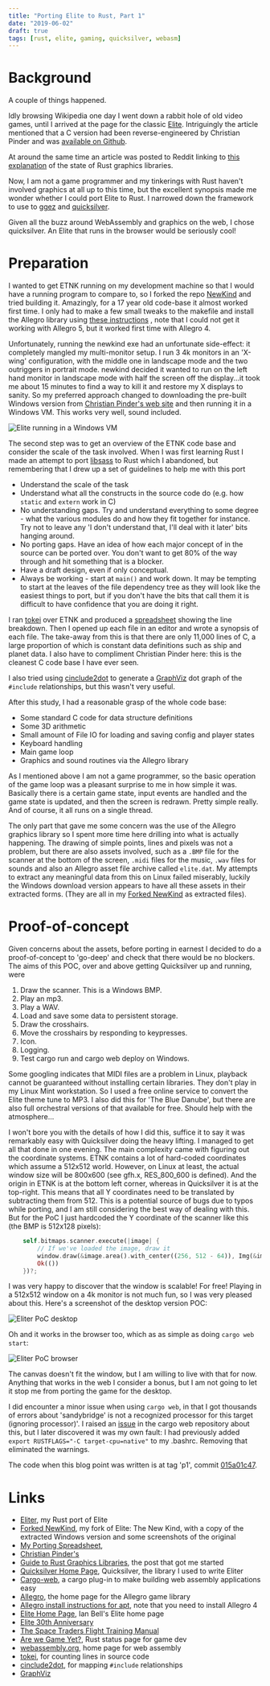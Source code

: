 ```yaml
---
title: "Porting Elite to Rust, Part 1"
date: "2019-06-02"
draft: true
tags: [rust, elite, gaming, quicksilver, webasm]
---
```


# Background

A couple of things happened.

Idly browsing Wikipedia one day I went down a rabbit hole of old video games, until I
arrived at the page for the classic
[Elite](https://en.wikipedia.org/wiki/Elite_(video_game)).
Intriguingly the article mentioned that a C version had been reverse-engineered by
Christian Pinder and was [available on Github](https://github.com/fesh0r/newkind).

At around the same time an article was posted to Reddit linking to
[this explanation](https://wiki.alopex.li/AGuideToRustGraphicsLibraries2019)
of the state of Rust graphics libraries.

Now, I am not a game programmer and my tinkerings with Rust haven't involved graphics
at all up to this time, but the excellent synopsis made me wonder whether I could
port Elite to Rust. I narrowed down the framework to use to
[ggez](https://github.com/ggez/ggez)
and
[quicksilver](https://www.ryanisaacg.com/quicksilver/).

Given all the buzz around WebAssembly and graphics on the web, I chose quicksilver.
An Elite that runs in the browser would be seriously cool!

# Preparation

I wanted to get ETNK running on my development machine so that I would have a running
program to compare to, so I forked the repo
[NewKind](https://github.com/PhilipDaniels/newkind)
and tried building it. Amazingly, for a 17 year old code-base it almost worked first time.
I only had to make a few small tweaks to the makefile and install the Allegro library
using
[these instructions](https://wiki.allegro.cc/index.php?title=Install_Allegro_from_Ubuntu_PPAs)
, note that I could not get it working with Allegro 5, but it worked first time with Allegro 4.

Unfortunately, running the newkind exe had an unfortunate side-effect: it completely mangled
my multi-monitor setup. I run 3 4k monitors in an 'X-wing' configuration, with the middle one
in landscape mode and the two outriggers in portrait mode. newkind decided it wanted to run
on the left hand monitor in landscape mode with half the screen off the display...it took me
about 15 minutes to find a way to kill it and restore my X displays to sanity. So my preferred
approach changed to downloading the pre-built Windows version from
[Christian Pinder's web site](https://www.christianpinder.com/games/)
and then running it in a Windows VM. This works very well, sound included.

![Elite running in a Windows VM](elite_main_window_on_windows.png)

The second step was to get an overview of the ETNK code base and consider the scale of the
task involved. When I was first learning Rust I made an attempt to port
[libsass](https://github.com/sass/libsass) to Rust which I abandoned, but remembering that
I drew up a set of guidelines to help me with this port

* Understand the scale of the task
* Understand what all the constructs in the source code do (e.g. how `static` and `extern`
  work in C)
* No understanding gaps. Try and understand everything to some degree - what the various
  modules do and how they fit together for instance. Try not to leave any 'I don't
  understand that, I'll deal with it later' bits hanging around.
* No porting gaps. Have an idea of how each major concept of in the source can be ported
  over. You don't want to get 80% of the way through and hit something that is a blocker.
* Have a draft design, even if only conceptual.
* Always be working - start at `main()` and work down. It may be tempting to start at
  the leaves of the file dependency tree as they will look like the easiest things to
  port, but if you don't have the bits that call them it is difficult to have confidence
  that you are doing it right.

I ran [tokei](https://github.com/XAMPPRocky/tokei) over ETNK and produced a
[spreadsheet](https://docs.google.com/spreadsheets/d/1B9n7XG6rgLsdnp25g46sEi9K-41xfGNC4vLrXuKCDBo/edit#gid=934773713)
showing the line breakdown. Then I opened up each file in an editor and wrote a synopsis
of each file. The take-away from this is that there are only 11,000 lines of C, a large
proportion of which is constant data definitions such as ship and planet data. I also
have to compliment Christian Pinder here: this is the cleanest C code base I have ever
seen.

I also tried using [cinclude2dot](https://www.flourish.org/cinclude2dot/) to generate
a [GraphViz](https://graphviz.gitlab.io/) dot graph of the `#include` relationships,
but this wasn't very useful.

After this study, I had a reasonable grasp of the whole code base:

* Some standard C code for data structure definitions
* Some 3D arithmetic
* Small amount of File IO for loading and saving config and player states
* Keyboard handling
* Main game loop
* Graphics and sound routines via the Allegro library

As I mentioned above I am not a game programmer, so the basic operation of the game loop
was a pleasant surprise to me in how simple it was. Basically there is a certain game state,
input events are handled and the game state is updated, and then the screen is redrawn.
Pretty simple really. And of course, it all runs on a single thread.

The only part that gave me some concern was the use of the Allegro graphics library so I
spent more time here drilling into what is actually happening. The drawing of simple points,
lines and pixels was not a problem, but there are also assets involved, such as a `.BMP` file
for the scanner at the bottom of the screen, `.midi` files for the music, `.wav` files for
sounds and also an Allegro asset file archive called `elite.dat`. My attempts to extract
any meaningful data from this on Linux failed miserably, luckily the Windows download version
appears to have all these assets in their extracted forms. (They are all in my
[Forked NewKind](https://github.com/PhilipDaniels/newkind)
as extracted files).

# Proof-of-concept

Given concerns about the assets, before porting in earnest I decided to do a proof-of-concept
to 'go-deep' and check that there would be no blockers. The aims of this POC, over and above
getting Quicksilver up and running, were

1. Draw the scanner. This is a Windows BMP.
2. Play an mp3.
3. Play a WAV.
4. Load and save some data to persistent storage.
5. Draw the crosshairs.
6. Move the crosshairs by responding to keypresses.
8. Icon.
9. Logging.
10. Test cargo run and cargo web deploy on Windows.

Some googling indicates that MIDI files are a problem in Linux, playback cannot be guaranteed
without installing certain libraries. They don't play in my Linux Mint workstation. So I
used a free online service to convert the Elite theme tune to MP3. I also did this for
'The Blue Danube', but there are also full orchestral versions of that available for free.
Should help with the atmosphere...

I won't bore you with the details of how I did this, suffice it to say it was remarkably
easy with Quicksilver doing the heavy lifting. I managed to get all that done in one
evening. The main complexity came with figuring out the coordinate systems. ETNK contains
a lot of hard-coded coordinates which assume a 512x512 world. However, on Linux at least,
the actual window size will be 800x600 (see gfh.x, RES_800_600 is defined). And the
origin in ETNK is at the bottom left corner, whereas in Quicksilver it is at the top-right.
This means that all Y coordinates need to be translated by subtracting them from 512.
This is a potential source of bugs due to typos while porting, and I am still considering
the best way of dealing with this. But for the PoC I just hardcoded the Y coordinate
of the scanner like this (the BMP is 512x128 pixels):

```rs
    self.bitmaps.scanner.execute(|image| {
        // If we've loaded the image, draw it
        window.draw(&image.area().with_center((256, 512 - 64)), Img(&image));
        Ok(())
    })?;
```

I was very happy to discover that the window is scalable! For free! Playing in a 512x512
window on a 4k monitor is not much fun, so I was very pleased about this. Here's a screenshot of the
desktop version POC:

![Eliter PoC desktop](eliter_poc_desktop.png)

Oh and it works in the browser too, which as as simple as doing `cargo web start`:

![Eliter PoC browser](eliter_poc_browser.png)

The canvas doesn't fit the window, but I am willing to live with that for now.
Anything that works in the web I consider a bonus, but I am not going to let it
stop me from porting the game for the desktop.

I did encounter a minor issue when using `cargo web`, in that I got thousands of
errors about 'sandybridge' is not a recognized processor for this target (ignoring processor)'.
I raised an [issue]() in the cargo web repository about this, but I later discovered it
was my own fault: I had previously added `export RUSTFLAGS="-C target-cpu=native"` to
my .bashrc. Removing that eliminated the warnings.


The code when this blog point was written is at tag 'p1', commit
[015a01c47](https://github.com/PhilipDaniels/eliter/commit/015a01c473796e2f2f2f19ba02b30b97e9db6529).

# Links

* [Eliter](https://github.com/PhilipDaniels/eliter), my Rust port of Elite
* [Forked NewKind](https://github.com/PhilipDaniels/newkind), my fork of Elite: The New Kind, with a copy
of the extracted Windows version and some screenshots of the original
* [My Porting Spreadsheet](https://docs.google.com/spreadsheets/d/1B9n7XG6rgLsdnp25g46sEi9K-41xfGNC4vLrXuKCDBo/edit#gid=934773713),
* [Christian Pinder's](https://www.christianpinder.com/games/)
* [Guide to Rust Graphics Libraries](https://wiki.alopex.li/AGuideToRustGraphicsLibraries2019), the
  post that got me started
* [Quicksilver Home Page](https://www.ryanisaacg.com/quicksilver/), Quicksilver, the library I used
  to write Eliter
* [Cargo-web](https://github.com/koute/cargo-web), a cargo plug-in to make building web assembly
  applications easy
* [Allegro](https://liballeg.org/index.html), the home page for the Allegro game library
* [Allegro install instructions for apt](https://wiki.allegro.cc/index.php?title=Install_Allegro_from_Ubuntu_PPAs), note
  that you need to install Allegro 4
* [Elite Home Page](http://www.elitehomepage.org/index.htm), Ian Bell's Elite home page
* [Elite 30th Anniversary](http://www.elitehomepage.org/thirty/index.htm)
* [The Space Traders Flight Training Manual](http://www.elitehomepage.org/manual.htm)
* [Are we Game Yet?](http://arewegameyet.com/), Rust status page for game dev
* [webassembly.org](https://webassembly.org/), home page for web assembly
* [tokei](https://github.com/XAMPPRocky/tokei), for counting lines in source code
* [cinclude2dot](https://www.flourish.org/cinclude2dot/), for mapping `#include` relationships
* [GraphViz](https://graphviz.gitlab.io/)
